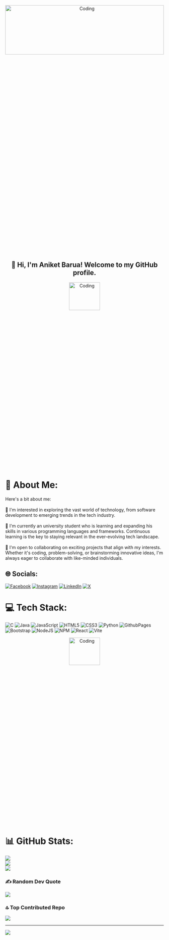 <div align="center">
  <img alt="Coding" width="100%" z-index="1" height="20%" src="https://mir-s3-cdn-cf.behance.net/project_modules/max_1200/79731568097599.5b50bca477735.jpg">
</div>    
<h2 align="center">👋 Hi, I'm Aniket Barua! Welcome to my GitHub profile. </h2>
<div align="center">
<img alt="Coding" width="44%" height="15%" src="https://camo.githubusercontent.com/8a9c7f854df987a0b488caf7b4ca6fb56e368e1a0b85602574da94c19d1c2d2e/68747470733a2f2f70687973696373677572756b756c2e66696c65732e776f726470726573732e636f6d2f323031392f30322f6368617261637465722d312e676966">
</div> 



# 💫 About Me:
Here's a bit about me:<br><br>👀 I'm interested in exploring the vast world of technology, from software development to emerging trends in the tech industry.<br><br>🌱 I'm currently an university student who is learning and expanding his skills in various programming languages and frameworks. Continuous learning is the key to staying relevant in the ever-evolving tech landscape.<br><br>💞 I'm open to collaborating on exciting projects that align with my interests. Whether it's coding, problem-solving, or brainstorming innovative ideas, I'm always eager to collaborate with like-minded individuals.


## 🌐 Socials:
[![Facebook](https://img.shields.io/badge/Facebook-%231877F2.svg?logo=Facebook&logoColor=white)](https://facebook.com/abaniketO7) [![Instagram](https://img.shields.io/badge/Instagram-%23E4405F.svg?logo=Instagram&logoColor=white)](https://instagram.com/mystic_ab.aniket7) [![LinkedIn](https://img.shields.io/badge/LinkedIn-%230077B5.svg?logo=linkedin&logoColor=white)](https://linkedin.com/in/aniket-barua-b21a7423a) [![X](https://img.shields.io/badge/X-black.svg?logo=X&logoColor=white)](https://x.com/aniket07barua) 

# 💻 Tech Stack:
![C](https://img.shields.io/badge/c-%2300599C.svg?style=for-the-badge&logo=c&logoColor=white) ![Java](https://img.shields.io/badge/java-%23ED8B00.svg?style=for-the-badge&logo=openjdk&logoColor=white) ![JavaScript](https://img.shields.io/badge/javascript-%23323330.svg?style=for-the-badge&logo=javascript&logoColor=%23F7DF1E) ![HTML5](https://img.shields.io/badge/html5-%23E34F26.svg?style=for-the-badge&logo=html5&logoColor=white) ![CSS3](https://img.shields.io/badge/css3-%231572B6.svg?style=for-the-badge&logo=css3&logoColor=white) ![Python](https://img.shields.io/badge/python-3670A0?style=for-the-badge&logo=python&logoColor=ffdd54) ![GithubPages](https://img.shields.io/badge/github%20pages-121013?style=for-the-badge&logo=github&logoColor=white) ![Bootstrap](https://img.shields.io/badge/bootstrap-%238511FA.svg?style=for-the-badge&logo=bootstrap&logoColor=white) ![NodeJS](https://img.shields.io/badge/node.js-6DA55F?style=for-the-badge&logo=node.js&logoColor=white) ![NPM](https://img.shields.io/badge/NPM-%23CB3837.svg?style=for-the-badge&logo=npm&logoColor=white) ![React](https://img.shields.io/badge/react-%2320232a.svg?style=for-the-badge&logo=react&logoColor=%2361DAFB) ![Vite](https://img.shields.io/badge/vite-%23646CFF.svg?style=for-the-badge&logo=vite&logoColor=white)

<div align="center">
<img alt="Coding" width="44%" height="15%" src="https://camo.githubusercontent.com/19db51af5f90f1b152bc0b9078f5fe97053955be5074f03f17019c70345bdcdb/68747470733a2f2f6d69726f2e6d656469756d2e636f6d2f6d61782f313336302f302a37513379765349765f7430696f4a2d5a2e676966">
</div>
</div>

# 📊 GitHub Stats:
![](https://github-readme-stats.vercel.app/api?username=abaniket7&theme=tokyonight&hide_border=false&include_all_commits=true&count_private=true)<br/>
![](https://github-readme-streak-stats.herokuapp.com/?user=abaniket7&theme=tokyonight&hide_border=false)<br/>
![](https://github-readme-stats.vercel.app/api/top-langs/?username=abaniket7&theme=tokyonight&hide_border=false&include_all_commits=true&count_private=true&layout=compact)

 

### ✍️ Random Dev Quote
![](https://quotes-github-readme.vercel.app/api?type=vetical&theme=radical)

### 🔝 Top Contributed Repo
![](https://github-contributor-stats.vercel.app/api?username=abaniket7&limit=5&theme=dark&combine_all_yearly_contributions=true)

---
[![](https://visitcount.itsvg.in/api?id=abaniket7&icon=0&color=0)](https://visitcount.itsvg.in)

<!-- Proudly created with GPRM ( https://gprm.itsvg.in ) -->
